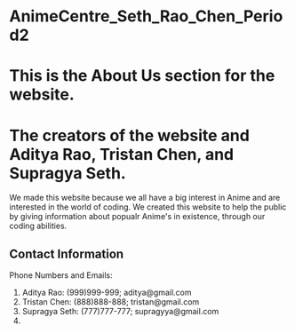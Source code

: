 # AnimeCentre_Seth_Rao_Chen_Period2

# This is the About Us section for the website.

<!DOCTYPE html>
<html>
<head>
  <title>About the Creators</title>
</head>
<body>

<h1>The creators of the website and Aditya Rao, Tristan Chen, and Supragya Seth. </h1>
<p>We made this website because we all have a big interest in Anime and are interested in the world of coding. We created this website to help the public by giving information about popualr Anime's in existence, through our coding abilities. </p>

<h2>Contact Information</h2>
<p>Phone Numbers and Emails:</p>
<ol>
  <li>Aditya Rao: (999)999-999; aditya@gmail.com</li>
  <li>Tristan Chen: (888)888-888; tristan@gmail.com</li>
  <li>Supragya Seth: (777)777-777; supragyya@gmail.com</li>
  <li>
</ol>
</body>
</html>
